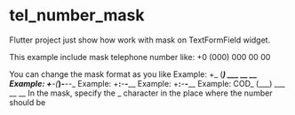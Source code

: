 # tel_number_mask

Flutter project just show how work with mask on TextFormField widget.

This example include mask telephone number like: +0 (000) 000 00 00

You can change the mask format as you like
  Example: +_ (___) ___ __ __
  Example: +__-(___)-___-__-__
  Example: +__:___-___-____
  Example: +__:___-___-____
  Example: COD_ (___) ___ __ __
In the mask, specify the _ character in the place where the number should be
